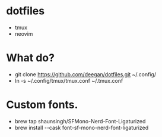 # dotfiles
- tmux
- neovim

# What do?
- git clone https://github.com/deegan/dotfiles.git ~/.config/
- ln -s ~/.config/tmux/tmux.conf ~/.tmux.conf

# Custom fonts.
- brew tap shaunsingh/SFMono-Nerd-Font-Ligaturized
- brew install --cask font-sf-mono-nerd-font-ligaturized
